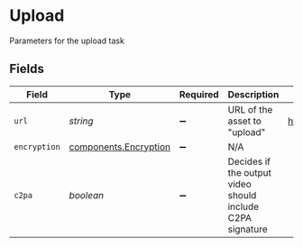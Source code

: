 # Upload

Parameters for the upload task


## Fields

| Field                                                          | Type                                                           | Required                                                       | Description                                                    | Example                                                        |
| -------------------------------------------------------------- | -------------------------------------------------------------- | -------------------------------------------------------------- | -------------------------------------------------------------- | -------------------------------------------------------------- |
| `url`                                                          | *string*                                                       | :heavy_minus_sign:                                             | URL of the asset to "upload"                                   | https://cdn.livepeer.com/ABC123/filename.mp4                   |
| `encryption`                                                   | [components.Encryption](../../models/components/encryption.md) | :heavy_minus_sign:                                             | N/A                                                            |                                                                |
| `c2pa`                                                         | *boolean*                                                      | :heavy_minus_sign:                                             | Decides if the output video should include C2PA signature      |                                                                |